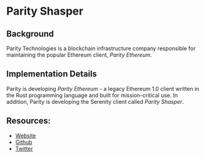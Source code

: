 # Parity Shasper

## Background

Parity Technologies is a blockchain infrastructure company responsible for maintaining the popular Ethereum client, _Parity Ethereum_.

## Implementation Details

Parity is developing _Parity Ethereum_ - a legacy Ethereum 1.0 client written in the Rust programming language and built for mission-critical use. In addition, Parity is developing the Serenity client called _Parity Shasper_.

## Resources:

* [Website](https://www.parity.io/)
* [Github](https://github.com/paritytech/shasper)
* [Twitter](https://twitter.com/ParityTech)


